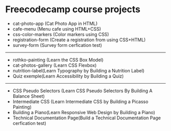 # Freecodecamp course projects

* cat-photo-app (Cat Photo App in HTML)
* cafe-menu  (Menu cafe using HTML+CSS)
* css-color-markers (Color markers using CSS)
* registration-form (Create a registration from using CSS+HTML)
* survey-form (Survey form cerfication test)
------------------------------------------------------
* rothko-painting (Learn the CSS Box Model)
* cat-photos-gallery (Learn CSS Flexbox)
* nutrition-label(Learn Typography by Building a Nutrition Label)
* Quiz exemple(Learn Accessibility by Building a Quiz)
-------------------------------------------------------
* CSS Pseudo Selectors (Learn CSS Pseudo Selectors By Building A Balance Sheet)
* Intermediate CSS (Learn Intermediate CSS by Building a Picasso Painting)
* Building a Piano(Learn Responsive Web Design by Building a Piano)
* Technical Documentation Page(Build a Technical Documentation Page cerfication test)
